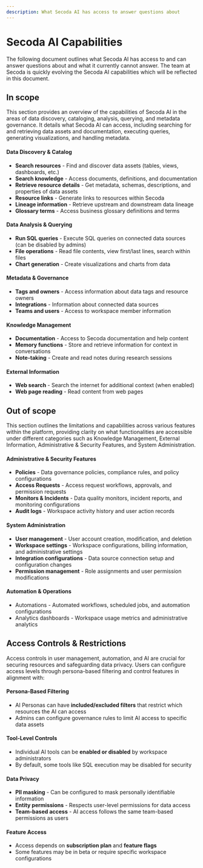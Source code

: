 ```yaml
---
description: What Secoda AI has access to answer questions about
---
```


# Secoda AI Capabilities

The following document outlines what Secoda AI has access to and can answer questions about and what it currently cannot answer. The team at Secoda is quickly evolving the Secoda AI capabilities which will be reflected in this document.

## In scope

This section provides an overview of the capabilities of Secoda AI in the areas of data discovery, cataloging, analysis, querying, and metadata governance. It details what Secoda AI can access, including searching for and retrieving data assets and documentation, executing queries, generating visualizations, and handling metadata.

#### **Data Discovery & Catalog**

* **Search resources** - Find and discover data assets (tables, views, dashboards, etc.)
* **Search knowledge** - Access documents, definitions, and documentation
* **Retrieve resource details** - Get metadata, schemas, descriptions, and properties of data assets
* **Resource links** - Generate links to resources within Secoda
* **Lineage information** - Retrieve upstream and downstream data lineage
* **Glossary terms** - Access business glossary definitions and terms

#### **Data Analysis & Querying**

* **Run SQL queries** - Execute SQL queries on connected data sources (can be disabled by admins)
* **File operations** - Read file contents, view first/last lines, search within files
* **Chart generation** - Create visualizations and charts from data

#### **Metadata & Governance**

* **Tags and owners** - Access information about data tags and resource owners
* **Integrations** - Information about connected data sources
* **Teams and users** - Access to workspace member information

#### **Knowledge Management**

* **Documentation** - Access to Secoda documentation and help content
* **Memory functions** - Store and retrieve information for context in conversations
* **Note-taking** - Create and read notes during research sessions

#### **External Information**

* **Web search** - Search the internet for additional context (when enabled)
* **Web page reading** - Read content from web pages

## Out of scope

This section outlines the limitations and capabilities across various features within the platform, providing clarity on what functionalities are accessible under different categories such as Knowledge Management, External Information, Administrative & Security Features, and System Administration.

#### Administrative & Security Features

* **Policies** - Data governance policies, compliance rules, and policy configurations
* **Access Requests** - Access request workflows, approvals, and permission requests
* **Monitors & Incidents** - Data quality monitors, incident reports, and monitoring configurations
* **Audit logs** - Workspace activity history and user action records

#### System Administration

* **User management** - User account creation, modification, and deletion
* **Workspace settings** - Workspace configurations, billing information, and administrative settings
* **Integration configurations** - Data source connection setup and configuration changes
* **Permission management** - Role assignments and user permission modifications

#### Automation & Operations

* Automations - Automated workflows, scheduled jobs, and automation configurations
* Analytics dashboards - Workspace usage metrics and administrative analytics

## **Access Controls & Restrictions**

Access controls in user management, automation, and AI are crucial for securing resources and safeguarding data privacy. Users can configure access levels through persona-based filtering and control features in alignment with:

#### **Persona-Based Filtering**

* AI Personas can have **included/excluded filters** that restrict which resources the AI can access
* Admins can configure governance rules to limit AI access to specific data assets

#### **Tool-Level Controls**

* Individual AI tools can be **enabled or disabled** by workspace administrators
* By default, some tools like SQL execution may be disabled for security

#### **Data Privacy**

* **PII masking** - Can be configured to mask personally identifiable information
* **Entity permissions** - Respects user-level permissions for data access
* **Team-based access** - AI access follows the same team-based permissions as users

#### **Feature Access**

* Access depends on **subscription plan** and **feature flags**
* Some features may be in beta or require specific workspace configurations
